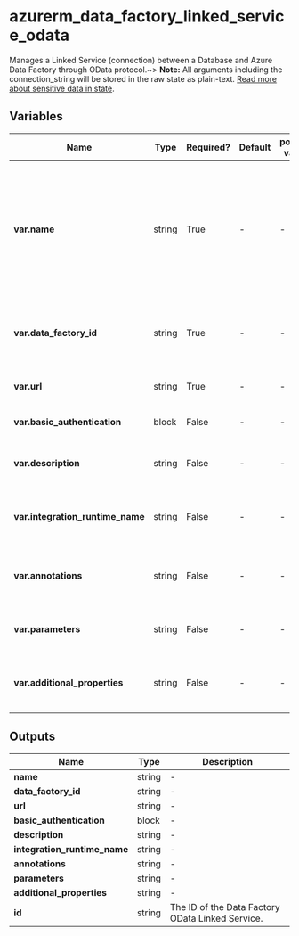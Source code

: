 # azurerm_data_factory_linked_service_odata

Manages a Linked Service (connection) between a Database and Azure Data Factory through OData protocol.~> **Note:** All arguments including the connection_string will be stored in the raw state as plain-text. [Read more about sensitive data in state](/docs/state/sensitive-data.html).

## Variables

| Name | Type | Required? | Default  | possible values | Description |
| ---- | ---- | --------- | -------- | ----------- | ----------- |
| **var.name** | string | True | -  |  -  | Specifies the name of the Data Factory Linked Service OData. Changing this forces a new resource to be created. Must be unique within a data factory. See the [Microsoft documentation](https://docs.microsoft.com/azure/data-factory/naming-rules) for all restrictions. | 
| **var.data_factory_id** | string | True | -  |  -  | The Data Factory ID in which to associate the Linked Service with. Changing this forces a new resource. | 
| **var.url** | string | True | -  |  -  | The URL of the OData service endpoint. | 
| **var.basic_authentication** | block | False | -  |  -  | A `basic_authentication` block. | 
| **var.description** | string | False | -  |  -  | The description for the Data Factory Linked Service OData. | 
| **var.integration_runtime_name** | string | False | -  |  -  | The integration runtime reference to associate with the Data Factory Linked Service OData. | 
| **var.annotations** | string | False | -  |  -  | List of tags that can be used for describing the Data Factory Linked Service OData. | 
| **var.parameters** | string | False | -  |  -  | A map of parameters to associate with the Data Factory Linked Service OData. | 
| **var.additional_properties** | string | False | -  |  -  | A map of additional properties to associate with the Data Factory Linked Service OData. | 



## Outputs

| Name | Type | Description |
| ---- | ---- | --------- | 
| **name** | string  | - | 
| **data_factory_id** | string  | - | 
| **url** | string  | - | 
| **basic_authentication** | block  | - | 
| **description** | string  | - | 
| **integration_runtime_name** | string  | - | 
| **annotations** | string  | - | 
| **parameters** | string  | - | 
| **additional_properties** | string  | - | 
| **id** | string  | The ID of the Data Factory OData Linked Service. | 